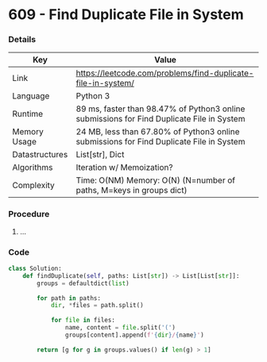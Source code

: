 # 609 - Find Duplicate File in System

### Details

| Key | Value |
| --- | ----- |
| Link | https://leetcode.com/problems/find-duplicate-file-in-system/
| Language | Python 3
| Runtime | 89 ms, faster than 98.47% of Python3 online submissions for Find Duplicate File in System
| Memory Usage | 24 MB, less than 67.80% of Python3 online submissions for Find Duplicate File in System
| Datastructures | List[str], Dict
| Algorithms | Iteration w/ Memoization?
| Complexity | Time: O(NM) Memory: O(N) (N=number of paths, M=keys in groups dict)

### Procedure

1. ...

### Code

```python
class Solution:
    def findDuplicate(self, paths: List[str]) -> List[List[str]]:
        groups = defaultdict(list)
        
        for path in paths:
            dir, *files = path.split()
            
            for file in files:
                name, content = file.split('(')
                groups[content].append(f'{dir}/{name}')
        
        return [g for g in groups.values() if len(g) > 1]
```
